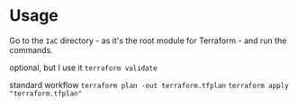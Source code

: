 # Usage

Go to the `IaC` directory - as it's the root module for Terraform - and run the commands.

optional, but I use it
`terraform validate`

standard workflow
`terraform plan -out terraform.tfplan`
`terraform apply "terraform.tfplan"`
